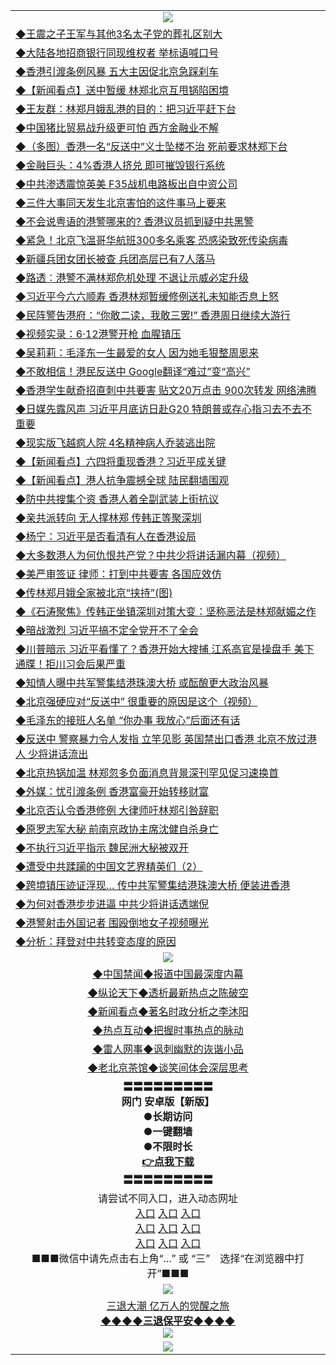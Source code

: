 <table>
  <tr>
    <td align=center><img src="https://github.com/gyhhx/image-upload/blob/master/3.jpg" /></td>
  </tr>
  <tr>
<td align=left>
<a href="http://cusbnbdtzcctk.global.ssl.fastly.net/oo.aspx?name=c1044199&key=byrubgbzsydi&from=gy">◆王震之子王军与其他3名太子党的葬礼区别大</a><br/>
</td>
   </tr>
<tr>
<td align=left>
<a href="https://cusbnbdtzcctk.global.ssl.fastly.net/oo.aspx?name=c1044193&key=byrubgbzsydi&from=gy">◆大陆各地招商银行同现维权者 举标语喊口号</a><br/></td>
  </tr>
  <tr>
<td align=left>
<a href="https://cusbnbdtzcctk.global.ssl.fastly.net/oo.aspx?name=c1044210&key=byrubgbzsydi&from=gy">◆香港引渡条例风暴 五大主因促北京急踩刹车</a><br/></td>
 </tr>
  <tr>
<td align=left>
<a href="http://cusbnbdtzcctk.global.ssl.fastly.net/oo.aspx?name=c1044206&key=byrubgbzsydi&from=gy">◆【新闻看点】送中暂缓 林郑北京互甩锅陷困境</a><br/></td>
 </tr>
   <tr>
<td align=left>
<a href="http://cusbnbdtzcctk.global.ssl.fastly.net/oo.aspx?name=c1044189&key=byrubgbzsydi&from=gy">◆王友群：林郑月娥乱港的目的：把习近平赶下台</a><br/></td>
   </tr> 
  <tr>
<td align=left>
<a href="http://cusbnbdtzcctk.global.ssl.fastly.net/oo.aspx?name=c1044170&key=byrubgbzsydi&from=gy">◆中国猪比贸易战升级更可怕 西方金融业不解</a><br/></td>
  </tr> 
 <tr>
<td align=left>
<a href="http://cusbnbdtzcctk.global.ssl.fastly.net/oo.aspx?name=http://www.soundofhope.org/gb/2019/06/15/n2962213.html&key=byrubgbzsydi&from=gy">◆（多图）香港一名“反送中”义士坠楼不治 死前要求林郑下台
</a><br/>
</td>
   </tr>
 <tr>
<td align=left>
<a href="http://cusbnbdtzcctk.global.ssl.fastly.net/oo.aspx?name=https://www.ntdtv.com/gb/2019/06/15/a102601842.html&key=byrubgbzsydi&from=gy">◆金融巨头：4%香港人挤兑 即可摧毁银行系统</a><br/></td>
  </tr>
  <tr>
<td align=left>
<a href="http://cusbnbdtzcctk.global.ssl.fastly.net/oo.aspx?name=https://www.ntdtv.com/gb/2019/06/15/a102601879.html&key=byrubgbzsydi&from=gy">◆中共渗透震惊英美 F35战机电路板出自中资公司</a><br/></td>
 </tr>
   <tr>
<td align=left>
<a href="http://cusbnbdtzcctk.global.ssl.fastly.net/oo.aspx?name=c1044124&key=byrubgbzsydi&from=gy">◆三件大事同天发生北京害怕的这件事马上要来</a><br/>
</td>
   </tr>
 <tr>
<td align=left>
<a href="http://cusbnbdtzcctk.global.ssl.fastly.net/oo.aspx?name=c1044174&key=byrubgbzsydi&from=gy">◆不会说粤语的港警哪来的? 香港议员抓到疑中共黑警</a><br/></td>
  </tr>
  <tr>
<td align=left>
<a href="http://cusbnbdtzcctk.global.ssl.fastly.net/oo.aspx?name=c1044141&key=byrubgbzsydi&from=gy">◆紧急！北京飞温哥华航班300多名乘客 恐感染致死传染病毒</a><br/></td>
 </tr>
  <tr>
<td align=left>
<a href="http://cusbnbdtzcctk.global.ssl.fastly.net/oo.aspx?name=c1044167&key=byrubgbzsydi&from=gy">◆新疆兵团女团长被查 兵团高层已有7人落马</a><br/></td>
 </tr>
   <tr>
<td align=left>
<a href="http://cusbnbdtzcctk.global.ssl.fastly.net/oo.aspx?name=c1044173&key=byrubgbzsydi&from=gy">◆路透︰港警不满林郑危机处理 不退让示威必定升级</a><br/></td>
   </tr> 
  <tr>
<td align=left>
<a href="http://cusbnbdtzcctk.global.ssl.fastly.net/oo.aspx?name=c1044225&key=byrubgbzsydi&from=gy">◆习近平今六六顺寿 香港林郑暂缓修例送礼未知能否息上怒</a><br/></td>
  </tr> 
 <tr>
<td align=left>
<a href="http://cusbnbdtzcctk.global.ssl.fastly.net/oo.aspx?name=c1044224&key=byrubgbzsydi&from=gy">◆民阵警告港府：“你敢二读，我敢三罢!” 香港周日继续大游行</a><br/>
</td>
   </tr>
 <tr>
<td align=left>
<a href="http://cusbnbdtzcctk.global.ssl.fastly.net/oo.aspx?name=c1044200&key=byrubgbzsydi&from=gy">◆视频实录：6‧12港警开枪 血腥镇压</a><br/>
</td>
   </tr>
 <tr>
<td align=left>
<a href="http://cusbnbdtzcctk.global.ssl.fastly.net/oo.aspx?name=c1044294&key=byrubgbzsydi&from=gy">◆吴莉莉：毛泽东一生最爱的女人 因为她毛狠整周恩来</a><br/></td>
  </tr>
  <tr>
<td align=left>
<a href="http://cusbnbdtzcctk.global.ssl.fastly.net/oo.aspx?name=c1044153&key=byrubgbzsydi&from=gy">◆不敢相信！港民反送中 Google翻译“难过”变“高兴”</a><br/></td>
 </tr>
   <tr>
<td align=left>
<a href="http://cusbnbdtzcctk.global.ssl.fastly.net/oo.aspx?name=c1044190&key=byrubgbzsydi&from=gy">◆香港学生献奇招直刺中共要害 贴文20万点击 900次转发 网络沸腾</a><br/>
</td>
   </tr>
 <tr>
<td align=left>
<a href="http://cusbnbdtzcctk.global.ssl.fastly.net/oo.aspx?name=c1044240&key=byrubgbzsydi&from=gy">◆日媒先露风声 习近平月底访日赴G20 特朗普或存心指习去不去不重要</a><br/>
</td>
   </tr>
<tr>
<td align=left>
<a href="https://cusbnbdtzcctk.global.ssl.fastly.net/oo.aspx?name=c1044152&key=byrubgbzsydi&from=gy">◆现实版飞越疯人院 4名精神病人乔装逃出院</a><br/>
</td>       
</tr> 
  <tr>
<td align=left>
<a href="http://cusbnbdtzcctk.global.ssl.fastly.net/oo.aspx?name=c1043965&key=byrubgbzsydi&from=gy">◆【新闻看点】六四将重现香港？习近平成关键</a><br/>
</td>
   </tr>
<tr>
<td align=left>
<a href="https://cusbnbdtzcctk.global.ssl.fastly.net/oo.aspx?name=c1043966&key=byrubgbzsydi&from=gy">◆【新闻看点】港人抗争震撼全球 陆民翻墙围观</a><br/></td>
  </tr>
  <tr>
<td align=left>
<a href="https://cusbnbdtzcctk.global.ssl.fastly.net/oo.aspx?name=c1043877&key=byrubgbzsydi&from=gy">◆防中共搜集个资 香港人着全副武装上街抗议</a><br/></td>
 </tr>
  <tr>
<td align=left>
<a href="http://cusbnbdtzcctk.global.ssl.fastly.net/oo.aspx?name=c1043994&key=byrubgbzsydi&from=gy">◆亲共派转向 无人撑林郑 传韩正等聚深圳</a><br/></td>
 </tr>
   <tr>
<td align=left>
<a href="http://cusbnbdtzcctk.global.ssl.fastly.net/oo.aspx?name=c1043988&key=byrubgbzsydi&from=gy">◆杨宁：习近平是否看清有人在香港设局</a><br/></td>
   </tr> 
  <tr>
<td align=left>
<a href="http://cusbnbdtzcctk.global.ssl.fastly.net/oo.aspx?name=c1043902&key=byrubgbzsydi&from=gy">◆大多数港人为何仇恨共产党？中共少将讲话漏内幕（视频）</a><br/></td>
  </tr> 
 <tr>
<td align=left>
<a href="http://cusbnbdtzcctk.global.ssl.fastly.net/oo.aspx?name=c1043971&key=byrubgbzsydi&from=gy">◆美严审签证 律师：打到中共要害 各国应效仿</a><br/>
</td>
   </tr>
 <tr>
<td align=left>
<a href="http://cusbnbdtzcctk.global.ssl.fastly.net/oo.aspx?name=http://www.secretchina.com/news/gb/2019/06/15/897062.html&key=byrubgbzsydi&from=gy">◆传林郑月娥全家被北京“挟持”(图)</a><br/></td>
  </tr>
  <tr>
<td align=left>
<a href="http://cusbnbdtzcctk.global.ssl.fastly.net/oo.aspx?name=c816850_159_2&key=byrubgbzsydi&from=gy">◆《石涛聚焦》传韩正坐镇深圳对策大变：坚称恶法是林郑献媚之作</a><br/></td>
 </tr>
   <tr>
<td align=left>
<a href="http://cusbnbdtzcctk.global.ssl.fastly.net/oo.aspx?name=http://www.secretchina.com/news/gb/2019/06/13/896790.html&key=byrubgbzsydi&from=gy">◆暗战激烈 习近平搞不定全党开不了全会</a><br/>
</td>
   </tr>
 <tr>
<td align=left>
<a href="http://cusbnbdtzcctk.global.ssl.fastly.net/oo.aspx?name=c1043930&key=byrubgbzsydi&from=gy">◆川普暗示 习近平看懂了？香港开始大搜捕 江系高官是操盘手 美下通牒！拒川习会后果严重</a><br/></td>
  </tr>
  <tr>
<td align=left>
<a href="http://cusbnbdtzcctk.global.ssl.fastly.net/oo.aspx?name=c1043914&key=byrubgbzsydi&from=gy">◆知情人曝中共军警集结港珠澳大桥 或酝酿更大政治风暴</a><br/></td>
 </tr>
  <tr>
<td align=left>
<a href="http://cusbnbdtzcctk.global.ssl.fastly.net/oo.aspx?name=c1043866&key=byrubgbzsydi&from=gy">◆北京强硬应对“反送中” 很重要的原因是这个（视频）</a><br/></td>
 </tr>
   <tr>
<td align=left>
<a href="http://cusbnbdtzcctk.global.ssl.fastly.net/oo.aspx?name=c1043993&key=byrubgbzsydi&from=gy">◆毛泽东的接班人名单 “你办事 我放心”后面还有话</a><br/></td>
   </tr> 
  <tr>
<td align=left>
<a href="http://cusbnbdtzcctk.global.ssl.fastly.net/oo.aspx?name=c1043932&key=byrubgbzsydi&from=gy">◆反送中 警察暴力令人发指 立竿见影 英国禁出口香港 北京不放过港人 少将讲话流出</a><br/></td>
  </tr> 
 <tr>
<td align=left>
<a href="http://cusbnbdtzcctk.global.ssl.fastly.net/oo.aspx?name=c1043959&key=byrubgbzsydi&from=gy">◆北京热锅加温 林郑忽多负面消息背景深刊罕见促习速换首</a><br/>
</td>
   </tr>
 <tr>
<td align=left>
<a href="http://cusbnbdtzcctk.global.ssl.fastly.net/oo.aspx?name=c1043973&key=byrubgbzsydi&from=gy">◆外媒：忧引渡条例 香港富豪开始转移财富</a><br/>
</td>
   </tr>
 <tr>
<td align=left>
<a href="http://cusbnbdtzcctk.global.ssl.fastly.net/oo.aspx?name=c1043972&key=byrubgbzsydi&from=gy">◆北京否认令香港修例 大律师吁林郑引咎辞职</a><br/></td>
  </tr>
  <tr>
<td align=left>
<a href="http://cusbnbdtzcctk.global.ssl.fastly.net/oo.aspx?name=c1043881&key=byrubgbzsydi&from=gy">◆原罗志军大秘 前南京政协主席沈健自杀身亡</a><br/></td>
 </tr>
   <tr>
<td align=left>
<a href="http://cusbnbdtzcctk.global.ssl.fastly.net/oo.aspx?name=c1043946&key=byrubgbzsydi&from=gy">◆不执行习近平指示 魏民洲大秘被双开</a><br/>
</td>
   </tr>
 <tr>
<td align=left>
<a href="http://cusbnbdtzcctk.global.ssl.fastly.net/oo.aspx?name=c1043999&key=byrubgbzsydi&from=gy">◆遭受中共蹂躏的中国文艺界精英们（2）</a><br/>
</td>
   </tr>
<tr>
<td align=left>
<a href="https://cusbnbdtzcctk.global.ssl.fastly.net/oo.aspx?name=c1044011&key=byrubgbzsydi&from=gy">◆跨境镇压迹证浮现… 传中共军警集结港珠澳大桥 便装进香港</a><br/>
</td>       
</tr> 
  <tr>
<td align=left>
<a href="http://cusbnbdtzcctk.global.ssl.fastly.net/oo.aspx?name=c1043750&key=byrubgbzsydi&from=gy">◆为何对香港步步进逼 中共少将讲话透端倪</a><br/>
</td>
   </tr>
<tr>
<td align=left>
<a href="https://cusbnbdtzcctk.global.ssl.fastly.net/oo.aspx?name=http://www.epochtimes.com/gb/19/6/13/n11320802.htm&key=byrubgbzsydi&from=gy">◆港警射击外国记者 围殴倒地女子视频曝光</a><br/></td>
  </tr>
  <tr>
<td align=left>
<a href="https://cusbnbdtzcctk.global.ssl.fastly.net/oo.aspx?name=c1043630&key=byrubgbzsydi&from=gy">◆分析：拜登对中共转变态度的原因</a><br/></td>
 </tr>
  <tr>
    <td align=center><img src="https://github.com/gyhhx/image-upload/blob/master/2.jpg" /></td>
  </tr>
  <tr>
  <td align=center>
<a href="http://ctbtfdoocixoa.global.ssl.fastly.net/oo.aspx?name=c816860&key=ofejcfaxcltk&from=gy&tag=99733110">◆中国禁闻◆报道中国最深度内幕</a><br/>
   </tr>
  <tr>
     <td align=center>
<a href="http://ctbtfdoocixoa.global.ssl.fastly.net/oo.aspx?name=c816855&key=ofejcfaxcltk&from=gy&tag=997110">◆纵论天下◆透析最新热点之陈破空</a><br/>
   </tr>
   <tr>
      <td align=center>
<a href="http://ctbtfdoocixoa.global.ssl.fastly.net/oo.aspx?name=c838308&key=ofejcfaxcltk&from=gy&tag=9973110">◆新闻看点◆著名时政分析之李沐阳</a><br/>
   </tr>
   <tr>
     <td align=center>
<a href="http://ctbtfdoocixoa.global.ssl.fastly.net/oo.aspx?name=c816852&key=ofejcfaxcltk&from=gy&tag=9733110">◆热点互动◆把握时事热点的脉动</a><br/>
   </tr>
   <tr>
      <td align=center>
<a href="http://ctbtfdoocixoa.global.ssl.fastly.net/oo.aspx?name=c816694&key=ofejcfaxcltk&from=gy&tag=93310">◆雷人网事◆讽刺幽默的诙谐小品</a><br/>
   </tr>
   <tr>
    <td align=center>
<a href="http://ctbtfdoocixoa.global.ssl.fastly.net/oo.aspx?name=c816650&key=ofejcfaxcltk&from=gy&tag=9973110">◆老北京茶馆◆谈笑间体会深层思考</a><br/>
   </tr>
   <tr>
    <td align=center>
 <b>〓〓〓〓〓〓〓〓〓<br/>网门 安卓版【新版】<br/> ●长期访问<br/> ●一键翻墙<br/>  ●不限时长<br/> 
 <a href="https://share.weiyun.com/55gXO14">👉<b>点我下载</a><br/>〓〓〓〓〓〓〓〓〓<br/>
    </td>
    </tr>
   <tr>
    <td align=center>请尝试不同入口，进入动态网址<br/>
      <a href="https://s3.us-east-2.amazonaws.com/ogateo/show.htm">入口</a>
      <a href="https://s3.ca-central-1.amazonaws.com/ogatec/show.htm">入口</a>
      <a href="https://s3.ap-southeast-2.amazonaws.com/ogatey/show.htm">入口</a><br/>
      <a href="https://s3.ap-northeast-2.amazonaws.com/ogates/show.htm">入口</a>
      <a href="https://s3.eu-central-1.amazonaws.com/ogatef/show.htm">入口</a>
      <a href="https://s3.ap-south-1.amazonaws.com/ogatem/show.htm">入口</a><br/>
      <a href="https://s3-us-west-1.amazonaws.com/ogaten/show.htm">入口</a>
      <a href="https://s3.eu-west-2.amazonaws.com/ogatel/show.htm">入口</a>
      <a href="https://s3.ap-northeast-1.amazonaws.com/ogatet/show.htm">入口</a><br/>
      ■■■微信中请先点击右上角“...” 或 “三”　选择“在浏览器中打开”■■■<b><br/>
    </td>
  </tr>
  <tr>
    <td align=center><img src="https://github.com/gyhhx/image-upload/blob/master/3.jpg" /> </td>
</tr>
  <tr>  
  <td align=center>
  <a href="http://ctbtfdoocixoa.global.ssl.fastly.net/oo.aspx?name=c894205&key=ofejcfaxcltk&from=gy&tag=9973110">三退大潮 亿万人的觉醒之旅</a><br/>
      <a href="http://ctbtfdoocixoa.global.ssl.fastly.net/oo.aspx?name=ogQuit.aspx&key=ofejcfaxcltk&from=gy"><b>◆◆◆◆三退保平安◆◆◆◆<br/></a>
      <img src="https://github.com/gyhhx/image-upload/blob/master/3t.jpg" /><br/>
      </td>
  </tr>
   <tr>
    <td align=center><img src="https://raw.githubusercontent.com/oGate2/Up/master/oGate_640.jpg"/></td>
  </tr>
</table>


